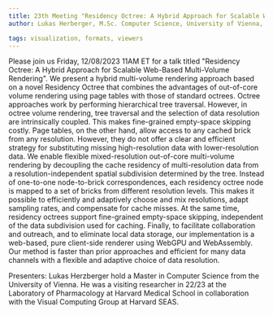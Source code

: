 ```yaml
---
title: 23th Meeting "Residency Octree: A Hybrid Approach for Scalable Web-Based Multi-Volume Rendering"
author: Lukas Herberger, M.Sc. Computer Science, University of Vienna, Visiting Research Fellow at Laboratory of Systems Pharmacology, Harvard Medical School

tags: visualization, formats, viewers
---
```


Please join us Friday, 12/08/2023 11AM ET for a talk titled "Residency Octree: A Hybrid Approach for Scalable Web-Based Multi-Volume Rendering". We present a hybrid multi-volume rendering approach based on a novel Residency Octree that combines the advantages of out-of-core volume rendering using page tables with those of standard octrees. Octree approaches work by performing hierarchical tree traversal. However, in octree volume rendering, tree traversal and the selection of data resolution are intrinsically coupled. This makes fine-grained empty-space skipping costly. Page tables, on the other hand, allow access to any cached brick from any resolution. However, they do not offer a clear and efficient strategy for substituting missing high-resolution data with lower-resolution data. We enable flexible mixed-resolution out-of-core multi-volume rendering by decoupling the cache residency of multi-resolution data from a resolution-independent spatial subdivision determined by the tree. Instead of one-to-one node-to-brick correspondences, each residency octree node is mapped to a set of bricks from different resolution levels. This makes it possible to efficiently and adaptively choose and mix resolutions, adapt sampling rates, and compensate for cache misses. At the same time, residency octrees support fine-grained empty-space skipping, independent of the data subdivision used for caching. Finally, to facilitate collaboration and outreach, and to eliminate local data storage, our implementation is a web-based, pure client-side renderer using WebGPU and WebAssembly. Our method is faster than prior approaches and efficient for many data channels with a flexible and adaptive choice of data resolution.

Presenters: Lukas Herzberger hold a Master in Computer Science from the University of Vienna. He was a visiting researcher in 22/23 at the Laboratory of Pharmacology at Harvard Medical School in collaboration with the Visual Computing Group at Harvard SEAS.


